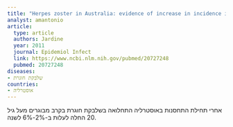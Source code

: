 ```yaml
---
title: "Herpes zoster in Australia: evidence of increase in incidence in adults attributable to varicella immunization?"
analyst: amantonio
article:
  type: article
  authors: Jardine
  year: 2011
  journal: Epidemiol Infect
  link: https://www.ncbi.nlm.nih.gov/pubmed/20727248
  pubmed: 20727248
diseases:
- שלבקת חוגרת
countries:
- אוסטרליה
---
```


אחרי תחילת התחסנות באוסטרליה התחלואה בשלבקת חוגרת בקרב מבוגרים מעל גיל 20 החלה לעלות ב-2%-6% לשנה.

